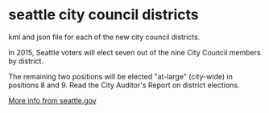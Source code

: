 # seattle city council districts

kml and json file for each of the new city council districts.

In 2015, Seattle voters will elect seven out of the nine City Council members by district. 

The remaining two positions will be elected "at-large" (city-wide) in positions 8 and 9. Read the City Auditor's Report on district elections. 

[More info from seattle.gov](http://www.seattle.gov/cityclerk/municipal-code-and-city-charter/district-elections-map)